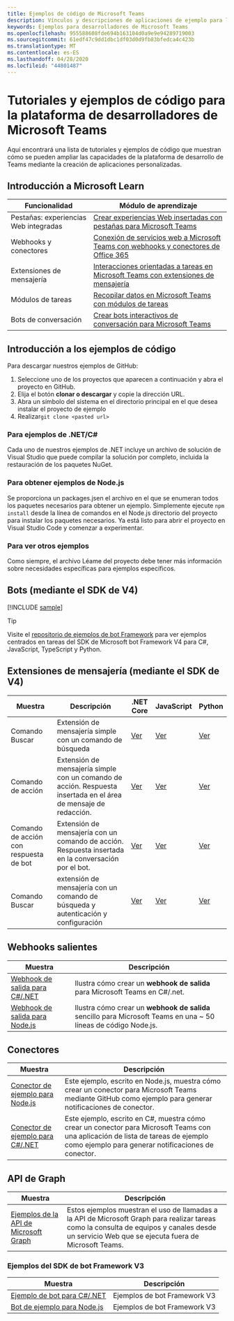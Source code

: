 ```yaml
---
title: Ejemplos de código de Microsoft Teams
description: Vínculos y descripciones de aplicaciones de ejemplo para la plataforma de desarrolladores de Microsoft Teams
keywords: Ejemplos para desarrolladores de Microsoft Teams
ms.openlocfilehash: 955588608fde694b163104d0a9e9e94289719003
ms.sourcegitcommit: 61edf47c9dd1dbc1df03d0d9fb83bfedca4c423b
ms.translationtype: MT
ms.contentlocale: es-ES
ms.lasthandoff: 04/28/2020
ms.locfileid: "44801487"
---
```

# <a name="tutorials-and-code-samples-for-the-microsoft-teams-developer-platform"></a>Tutoriales y ejemplos de código para la plataforma de desarrolladores de Microsoft Teams

Aquí encontrará una lista de tutoriales y ejemplos de código que muestran cómo se pueden ampliar las capacidades de la plataforma de desarrollo de Teams mediante la creación de aplicaciones personalizadas.

## <a name="getting-started-with-microsoft-learn"></a>Introducción a Microsoft Learn

| Funcionalidad| Módulo de aprendizaje|
|--------|-------------|
| Pestañas: experiencias Web integradas  |  [Crear experiencias Web insertadas con pestañas para Microsoft Teams](https://docs.microsoft.com/learn/modules/embedded-web-experiences/) |
| Webhooks y conectores  |  [Conexión de servicios web a Microsoft Teams con webhooks y conectores de Office 365](https://docs.microsoft.com/learn/modules/msteams-webhooks-connectors/) |
|Extensiones de mensajería  | [Interacciones orientadas a tareas en Microsoft Teams con extensiones de mensajería](https://docs.microsoft.com/learn/modules/msteams-messaging-extensions/)  |
| Módulos de tareas |  [Recopilar datos en Microsoft Teams con módulos de tareas](https://docs.microsoft.com/learn/modules/msteams-task-modules/) |
| Bots de conversación  | [Crear bots interactivos de conversación para Microsoft Teams](https://docs.microsoft.com/learn/modules/msteams-conversation-bots/)  |

## <a name="getting-started-with-code-samples"></a>Introducción a los ejemplos de código

Para descargar nuestros ejemplos de GitHub:

1. Seleccione uno de los proyectos que aparecen a continuación y abra el proyecto en GitHub.
2. Elija el botón **clonar o descargar** y copie la dirección URL.
3. Abra un símbolo del sistema en el directorio principal en el que desea instalar el proyecto de ejemplo
4. Realizar`git clone <pasted url>`

### <a name="for-netc-samples"></a>Para ejemplos de .NET/C#

Cada uno de nuestros ejemplos de .NET incluye un archivo de solución de Visual Studio que puede compilar la solución por completo, incluida la restauración de los paquetes NuGet.

### <a name="for-nodejs-samples"></a>Para obtener ejemplos de Node.js

Se proporciona un packages.jsen el archivo en el que se enumeran todos los paquetes necesarios para obtener un ejemplo. Simplemente ejecute `npm install` desde la línea de comandos en el Node.js directorio del proyecto para instalar los paquetes necesarios. Ya está listo para abrir el proyecto en Visual Studio Code y comenzar a experimentar.

### <a name="for-other-samples"></a>Para ver otros ejemplos

Como siempre, el archivo Léame del proyecto debe tener más información sobre necesidades específicas para ejemplos específicos.

## <a name="bots-using-the-v4-sdk"></a>Bots (mediante el SDK de V4)

[!INCLUDE [sample](~/includes/bots/teams-bot-samples.md)]

>[!TIP]
>Visite el [repositorio de ejemplos de bot Framework](https://github.com/Microsoft/BotBuilder-Samples) para ver ejemplos centrados en tareas del SDK de Microsoft bot Framework V4 para C#, JavaScript, TypeScript y Python.

## <a name="messaging-extensions-using-the-v4-sdk"></a>Extensiones de mensajería (mediante el SDK de V4)

| Muestra | Descripción | .NET Core | JavaScript | Python|
|--------|------------- |---|---|----|
| Comando Buscar | Extensión de mensajería simple con un comando de búsqueda | [Ver](https://github.com/microsoft/BotBuilder-Samples/tree/master/samples/csharp_dotnetcore/50.teams-messaging-extensions-search)| [Ver](https://github.com/microsoft/BotBuilder-Samples/tree/master/samples/javascript_nodejs/50.teams-messaging-extensions-search)|[Ver](https://github.com/microsoft/BotBuilder-Samples/tree/master/samples/python/50.teams-messaging-extension-search)|
| Comando de acción | Extensión de mensajería simple con un comando de acción. Respuesta insertada en el área de mensaje de redacción. | [Ver](https://github.com/microsoft/BotBuilder-Samples/tree/master/samples/csharp_dotnetcore/51.teams-messaging-extensions-action)|[Ver](https://github.com/microsoft/BotBuilder-Samples/tree/master/samples/javascript_nodejs/51.teams-messaging-extensions-action)|[Ver](https://github.com/microsoft/BotBuilder-Samples/tree/master/samples/python/51.teams-messaging-extensions-action)|
| Comando de acción con respuesta de bot | Extensión de mensajería con un comando de acción. Respuesta insertada en la conversación por el bot. | [Ver](https://github.com/microsoft/BotBuilder-Samples/tree/master/samples/csharp_dotnetcore/53.teams-messaging-extensions-action-preview)|[Ver](https://github.com/microsoft/BotBuilder-Samples/tree/master/samples/javascript_nodejs/53.teams-messaging-extensions-action-preview)|[Ver](https://github.com/microsoft/BotBuilder-Samples/tree/master/samples/python/53.teams-messaging-extensions-action-preview)|
| Comando Buscar | extensión de mensajería con un comando de búsqueda y autenticación y configuración | [Ver](https://github.com/microsoft/BotBuilder-Samples/tree/master/samples/csharp_dotnetcore/52.teams-messaging-extensions-search-auth-config)| [Ver](https://github.com/microsoft/BotBuilder-Samples/tree/master/samples/javascript_nodejs/52.teams-messaging-extensions-search-auth-config)|[Ver](https://github.com/microsoft/BotBuilder-Samples/tree/master/samples/python/52.teams-messaging-extensions-search-auth-config)|

## <a name="outgoing-webhooks"></a>Webhooks salientes

| Muestra | Descripción
|--------|-------------
| [Webhook de salida para C#/.NET](https://github.com/OfficeDev/microsoft-teams-sample-outgoing-webhook) | Ilustra cómo crear un **webhook de salida** para Microsoft Teams en C#/.net.
| [Webhook de salida para Node.js](https://github.com/OfficeDev/msteams-samples-outgoing-webhook-nodejs) | Ilustra cómo crear un **webhook de salida** sencillo para Microsoft Teams en una ~ 50 líneas de código Node.js.

## <a name="connectors"></a>Conectores

| Muestra | Descripción
|--------|-------------
| [Conector de ejemplo para Node.js](https://github.com/OfficeDev/microsoft-teams-sample-connector-nodejs) | Este ejemplo, escrito en Node.js, muestra cómo crear un conector para Microsoft Teams mediante GitHub como ejemplo para generar notificaciones de conector.
| [Conector de ejemplo para C#/.NET](https://github.com/OfficeDev/microsoft-teams-sample-connector-csharp) | Este ejemplo, escrito en C#, muestra cómo crear un conector para Microsoft Teams con una aplicación de lista de tareas de ejemplo como ejemplo para generar notificaciones de conector.

## <a name="graph-api"></a>API de Graph

| Muestra | Descripción
|--------|-------------
| [Ejemplos de la API de Microsoft Graph](https://github.com/OfficeDev/microsoft-teams-sample-graph) | Estos ejemplos muestran el uso de llamadas a la API de Microsoft Graph para realizar tareas como la consulta de equipos y canales desde un servicio Web que se ejecuta fuera de Microsoft Teams.

### <a name="bot-framework-sdk-v3-samples"></a>Ejemplos del SDK de bot Framework V3

| Muestra | Descripción |
|--------|------------- |
| [Ejemplo de bot para C#/.NET](https://github.com/OfficeDev/BotBuilder-MicrosoftTeams/tree/master/CSharp/Samples/Microsoft.Bot.Connector.Teams.SampleBot) | Ejemplos de bot Framework V3|
| [Bot de ejemplo para Node.js](https://github.com/OfficeDev/BotBuilder-MicrosoftTeams/tree/master/Node/samples) | Ejemplos de bot Framework V3 |
